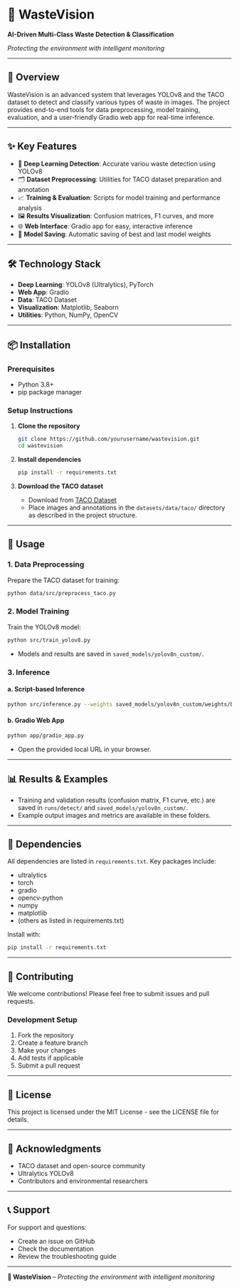 # 🧴 WasteVision

**AI-Driven Multi-Class Waste Detection & Classification**

_Protecting the environment with intelligent monitoring_

---

## 🚀 Overview

WasteVision is an advanced system that leverages YOLOv8 and the TACO dataset to detect and classify various types of waste in images. The project provides end-to-end tools for data preprocessing, model training, evaluation, and a user-friendly Gradio web app for real-time inference.

---

## ✨ Key Features

- 🧠 **Deep Learning Detection**: Accurate variou waste detection using YOLOv8
- 🗂️ **Dataset Preprocessing**: Utilities for TACO dataset preparation and annotation
- 📈 **Training & Evaluation**: Scripts for model training and performance analysis
- 🖼️ **Results Visualization**: Confusion matrices, F1 curves, and more
- 🌐 **Web Interface**: Gradio app for easy, interactive inference
- 💾 **Model Saving**: Automatic saving of best and last model weights

---

## 🛠️ Technology Stack

- **Deep Learning**: YOLOv8 (Ultralytics), PyTorch
- **Web App**: Gradio
- **Data**: TACO Dataset
- **Visualization**: Matplotlib, Seaborn
- **Utilities**: Python, NumPy, OpenCV

---

## 📦 Installation

### Prerequisites

- Python 3.8+
- pip package manager

### Setup Instructions

1. **Clone the repository**
   ```bash
   git clone https://github.com/yourusername/wastevision.git
   cd wastevision
   ```

2. **Install dependencies**
   ```bash
   pip install -r requirements.txt
   ```

3. **Download the TACO dataset**  
   - Download from [TACO Dataset](https://tacodataset.org/)
   - Place images and annotations in the `datasets/data/taco/` directory as described in the project structure.

---

## 🎯 Usage

### 1. Data Preprocessing

Prepare the TACO dataset for training:
```bash
python data/src/preprocess_taco.py
```

### 2. Model Training

Train the YOLOv8 model:
```bash
python src/train_yolov8.py
```
- Models and results are saved in `saved_models/yolov8n_custom/`.

### 3. Inference

#### a. Script-based Inference
```bash
python src/inference.py --weights saved_models/yolov8n_custom/weights/best.pt --source path/to/image_or_folder
```

#### b. Gradio Web App
```bash
python app/gradio_app.py
```
- Open the provided local URL in your browser.

---

## 📊 Results & Examples

- Training and validation results (confusion matrix, F1 curve, etc.) are saved in `runs/detect/` and `saved_models/yolov8n_custom/`.
- Example output images and metrics are available in these folders.

---

## 🧩 Dependencies

All dependencies are listed in `requirements.txt`. Key packages include:

- ultralytics
- torch
- gradio
- opencv-python
- numpy
- matplotlib
- (others as listed in requirements.txt)

Install with:
```bash
pip install -r requirements.txt
```

---

## 🤝 Contributing

We welcome contributions! Please feel free to submit issues and pull requests.

### Development Setup

1. Fork the repository
2. Create a feature branch
3. Make your changes
4. Add tests if applicable
5. Submit a pull request

---

## 📄 License

This project is licensed under the MIT License - see the LICENSE file for details.

---

## 🙏 Acknowledgments

- TACO dataset and open-source community
- Ultralytics YOLOv8
- Contributors and environmental researchers

---

## 📞 Support

For support and questions:

- Create an issue on GitHub
- Check the documentation
- Review the troubleshooting guide

---

**🧴 WasteVision** – _Protecting the environment with intelligent monitoring_ 

